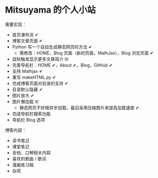 # Mitsuyama 的个人小站

需要实现：

- 首页瀑布流 ✔
- 博客文章页面 ✔
- Python 写一个自动生成静态网页的方法 ✔
  - 需修改：HOME、Blog 页面（新的页面，MathJax），Blog 浏览页面 ✔
- 鼠标触发显示更多文章简介  ☒
- 完善导航栏：HOME ✔，About ✔，Blog，GitHub ✔
- 支持 Mathjax ✔
- 重写 makeHTML.py ✔
- 完成博客页面对目录的支持 ✔
- 目录默认隐藏 ✔
- 图片放大 ✔
- 图片懒加载 ☒
  - 静态网页不好做异步加载，最后采用压缩图片来提高加载速度 ✔
- 完成导航栏搜索功能
- 导航栏 Blog 选项

博客内容：

- 读书笔记
- 课堂笔记
- 吉他、口琴相关内容
- 喜欢的歌曲 / 歌词
- 漫画练习稿
- 杂项
